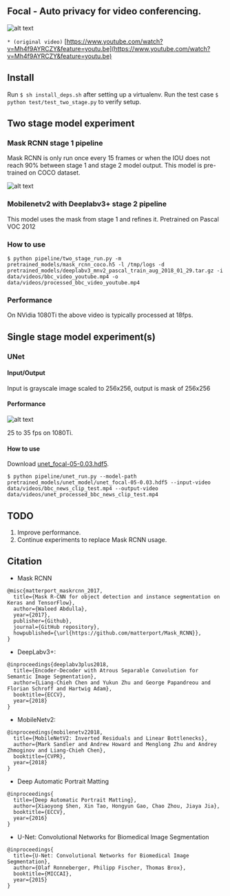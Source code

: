 ## Focal - Auto privacy for video conferencing.

![alt text][vinv]

```* (original video)``` [https://www.youtube.com/watch?v=Mh4f9AYRCZY&feature=youtu.be](https://www.youtube.com/watch?v=Mh4f9AYRCZY&feature=youtu.be)

## Install

Run `$ sh install_deps.sh` after setting up a virtualenv.
Run the test case `$ python test/test_two_stage.py` to verify setup.

## Two stage model experiment

### Mask RCNN stage 1 pipeline

Mask RCNN is only run once every 15 frames or when the IOU does not reach 90%
between stage 1 and stage 2 model output. This model is pre-trained on COCO
dataset.

![alt text][mask]

### Mobilenetv2 with Deeplabv3+ stage 2 pipeline

This model uses the mask from stage 1 and refines it. Pretrained on
Pascal VOC 2012

### How to use

`$ python pipeline/two_stage_run.py -m pretrained_models/mask_rcnn_coco.h5 -l /tmp/logs -d pretrained_models/deeplabv3_mnv2_pascal_train_aug_2018_01_29.tar.gz -i data/videos/bbc_video_youtube.mp4 -o data/videos/processed_bbc_video_youtube.mp4`

### Performance

On NVidia 1080Ti the above video is typically processed at 18fps.

## Single stage model experiment(s)

### UNet

#### Input/Output

Input is grayscale image scaled to 256x256, output is mask of 256x256

#### Performance

![alt text][unet]

25 to 35 fps on 1080Ti.

#### How to use

Download [unet_focal-05-0.03.hdf5](https://github.com/geek101/focal/releases/download/v0.1-alpha/unet_focal-05-0.03.hdf5).

`$ python pipeline/unet_run.py --model-path pretrained_models/unet_model/unet_focal-05-0.03.hdf5 --input-video data/videos/bbc_news_clip_test.mp4 --output-video data/videos/unet_processed_bbc_news_clip_test.mp4`

## TODO

1. Improve performance.
2. Continue experiments to replace Mask RCNN usage.

## Citation

*   Mask RCNN 
```
@misc{matterport_maskrcnn_2017,
  title={Mask R-CNN for object detection and instance segmentation on Keras and TensorFlow},
  author={Waleed Abdulla},
  year={2017},
  publisher={Github},
  journal={GitHub repository},
  howpublished={\url{https://github.com/matterport/Mask_RCNN}},
}
```
*   DeepLabv3+:
```
@inproceedings{deeplabv3plus2018,
  title={Encoder-Decoder with Atrous Separable Convolution for Semantic Image Segmentation},
  author={Liang-Chieh Chen and Yukun Zhu and George Papandreou and Florian Schroff and Hartwig Adam},
  booktitle={ECCV},
  year={2018}
}
```


*   MobileNetv2:
```
@inproceedings{mobilenetv22018,
  title={MobileNetV2: Inverted Residuals and Linear Bottlenecks},
  author={Mark Sandler and Andrew Howard and Menglong Zhu and Andrey Zhmoginov and Liang-Chieh Chen},
  booktitle={CVPR},
  year={2018}
}
```

*   Deep Automatic Portrait Matting
```
@inproceedings{
  title={Deep Automatic Portrait Matting},
  author={Xiaoyong Shen, Xin Tao, Hongyun Gao, Chao Zhou, Jiaya Jia},
  booktitle={ECCV},
  year={2016}
}
```
*   U-Net: Convolutional Networks for Biomedical Image Segmentation
```
@inproceedings{
  title={U-Net: Convolutional Networks for Biomedical Image Segmentation},
  author={Olaf Ronneberger, Philipp Fischer, Thomas Brox},
  booktitle={MICCAI},
  year={2015}
}
```

[unet]: https://github.com/geek101/focal/blob/master/data/readme/unet_processed_bbc_news_clip_test.gif "UNet bbc video processed"
[mask]: https://github.com/geek101/focal/blob/master/data/readme/mask_rcnn_pipeline.jpeg "Stage1 Inference output"

[vinv]: https://github.com/geek101/focal/blob/master/data/videos/bbc_clip_processed_vinv.gif "bbc video processed"
